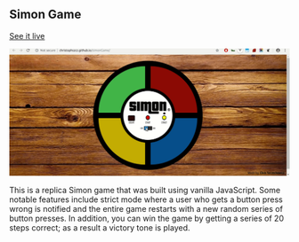 ## Simon Game

[See it live](http://christophszcz.github.io/simonGame/)

![readme-gif](./video/simon.gif)

This is a replica Simon game that was built using vanilla JavaScript. Some notable features include strict mode where a user who gets a button press wrong is notified and the entire game restarts with a new random series of button presses. In addition, you can win the game by getting a series of 20 steps correct; as a result a victory tone is played.
